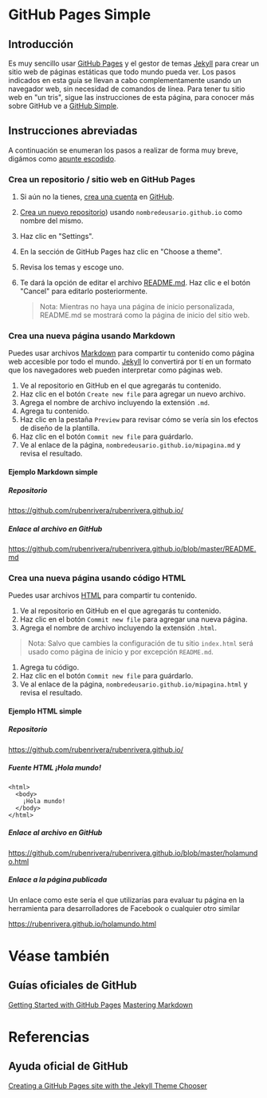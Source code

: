 # GitHub Pages Simple

## Introducción

Es muy sencillo usar [GitHub Pages][1] y el gestor de temas [Jekyll][2] para crear un sitio web de páginas estáticas que todo mundo pueda ver. Los pasos indicados en esta guía se llevan a cabo complementamente usando un navegador web, sin necesidad de comandos de línea. Para tener tu sitio web en "un tris", sigue las instrucciones de esta página, para conocer más sobre GitHub ve a [GitHub Simple][3].

## Instrucciones abreviadas

A continuación se enumeran los pasos a realizar de forma muy breve, digámos como [apunte escodido](https://es.wikipedia.org/wiki/Apunte_escondido).

### Crea un repositorio / sitio web en GitHub Pages

1. Si aún no la tienes, [crea una cuenta](../README.md#cómo-hago-una-cuenta) en [GitHub][4].
2. [Crea un nuevo repositorio](../README.md#crea-un-repositorio)) usando `nombredeusario.github.io` como nombre del mismo.
3. Haz clic en "Settings".
4. En la sección de GitHub Pages haz clic en "Choose a theme".
5. Revisa los temas y escoge uno.
6. Te dará la opción de editar el archivo [README.md](../README.md#qué-es-readme). Haz clic e el botón "Cancel" para editarlo posteriormente.

   > Nota: Mientras no haya una página de inicio personalizada, README.md se mostrará como la página de inicio del sitio web.

### Crea una nueva página usando Markdown

Puedes usar archivos [Markdown](https://es.wikipedia.org/wiki/Markdown) para compartir tu contenido como página web accesible por todo el mundo. [Jekyll][2] lo convertirá por tí en un formato que los navegadores web pueden interpretar como páginas web.

1. Ve al repositorio en GitHub en el que agregarás tu contenido.
1. Haz clic en el botón `Create new file` para agregar un nuevo archivo.
1. Agrega el nombre de archivo incluyendo la extensión `.md`.
1. Agrega tu contenido.
1. Haz clic en la pestaña `Preview` para revisar cómo se vería sin los efectos de diseño de la plantilla.
1. Haz clic en el botón `Commit new file` para guárdarlo.
1. Ve al enlace de la página, `nombredeusario.github.io/mipagina.md` y revisa el resultado.  

#### Ejemplo Markdown simple

##### Repositorio

https://github.com/rubenrivera/rubenrivera.github.io/

##### Enlace al archivo en GitHub

https://github.com/rubenrivera/rubenrivera.github.io/blob/master/README.md

### Crea una nueva página usando código HTML

Puedes usar archivos [HTML](https://es.wikipedia.org/wiki/HTML) para compartir tu contenido.

1. Ve al repositorio en GitHub en el que agregarás tu contenido.  
1. Haz clic en el botón `Commit new file` para agregar una nueva página.  
1. Agrega el nombre de archivo incluyendo la extensión `.html`.

  > Nota: Salvo que cambies la configuración de tu sitio `index.html` será usado como página de inicio  y por excepción `README.md`.

1. Agrega tu código.
1. Haz clic en el botón `Commit new file` para guárdarlo.
1. Ve al enlace de la página, `nombredeusario.github.io/mipagina.html` y revisa el resultado.  

#### Ejemplo HTML simple

##### Repositorio  

https://github.com/rubenrivera/rubenrivera.github.io/

##### Fuente HTML ¡Hola mundo!

    <html>
      <body>
        ¡Hola mundo!
      </body>
    </html>

##### Enlace al archivo en GitHub

https://github.com/rubenrivera/rubenrivera.github.io/blob/master/holamundo.html

##### Enlace a la página publicada  

Un enlace como este sería el que utilizarías para evaluar tu página en la herramienta para desarrolladores de Facebook o cualquier otro similar

https://rubenrivera.github.io/holamundo.html

# Véase también

## Guías oficiales de GitHub

[Getting Started with GitHub Pages][5]
[Mastering Markdown][6]

# Referencias

## Ayuda oficial de GitHub

[Creating a GitHub Pages site with the Jekyll Theme Chooser][7]


  [1]: https://pages.github.com/
  [2]: https://jekyllrb.com/
  [3]: /README.md
  [4]: http://github.com
  [5]: https://guides.github.com/features/pages/
  [6]: https://guides.github.com/features/mastering-markdown/
  [7]: https://help.github.com/articles/creating-a-github-pages-site-with-the-jekyll-theme-chooser/
